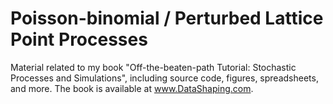 # Poisson-binomial / Perturbed Lattice Point Processes
Material related to my book "Off-the-beaten-path Tutorial: Stochastic Processes and Simulations", including source code, figures, spreadsheets, and more. The book is available at www.DataShaping.com.
